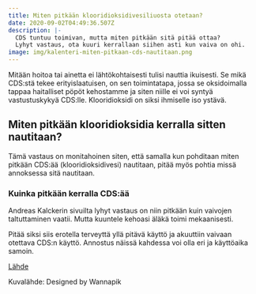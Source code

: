 ```yaml
---
title: Miten pitkään klooridioksidivesiliuosta otetaan?
date: 2020-09-02T04:49:36.507Z
description: |-
  CDS tuntuu toimivan, mutta miten pitkään sitä pitää ottaa?
  Lyhyt vastaus, ota kuuri kerrallaan siihen asti kun vaiva on ohi.
image: img/kalenteri-miten-pitkaan-cds-nautitaan.png
---
```

Mitään hoitoa tai ainetta ei lähtökohtaisesti tulisi nauttia ikuisesti. Se mikä CDS:stä tekee erityislaatuisen, on sen toimintatapa, jossa se oksidoimalla tappaa haitalliset pöpöt kehostamme ja siten niille ei voi syntyä vastustuskykyä CDS:lle. Klooridioksidi on siksi ihmiselle iso ystävä.

## Miten pitkään klooridioksidia kerralla sitten nautitaan?

Tämä vastaus on monitahoinen siten, että samalla kun pohditaan miten pitkään CDS:ää (klooridioksidivesi) nautitaan, pitää myös pohtia missä annoksessa sitä nautitaan.

### Kuinka pitkään kerralla CDS:ää

Andreas Kalckerin sivuilta lyhyt vastaus on niin pitkään kuin vaivojen taltuttaminen vaatii. Mutta kuuntele kehoasi äläkä toimi mekaanisesti.

Pitää siksi siis erotella terveyttä yllä pitävä käyttö ja akuuttiin vaivaan otettava CDS:n käyttö. Annostus näissä kahdessa voi olla eri ja käyttöaika samoin.

[Lähde](https://andreaskalcker.com/en/frequently-asked-questions-faq/)

Kuvalähde: Designed by Wannapik